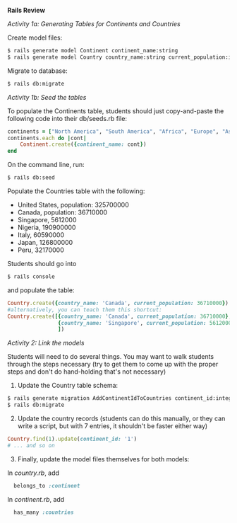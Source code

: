 **Rails Review**

*Activity 1a: Generating Tables for Continents and Countries*

Create model files:
```bash
$ rails generate model Continent continent_name:string
$ rails generate model Country country_name:string current_population:integer
```
Migrate to database: 
```bash
$ rails db:migrate
```

*Activity 1b: Seed the tables*

To populate the Continents table, students should just copy-and-paste the following code into their db/seeds.rb file:
```ruby
continents = ["North America", "South America", "Africa", "Europe", "Asia", "Australia",  "Antarctica"]
continents.each do |cont| 
	Continent.create({continent_name: cont})
end 
```

On the command line, run: 
```bash
$ rails db:seed
```

Populate the Countries table with the following: 
* United States, population: 325700000
* Canada, population: 36710000
* Singapore, 5612000
* Nigeria, 190900000
* Italy, 60590000
* Japan, 126800000
* Peru, 32170000

Students should go into
```bash
$ rails console
```

and populate the table:
```ruby
Country.create({country_name: 'Canada', current_population: 36710000})
#alternatively, you can teach them this shortcut: 
Country.create([{country_name: 'Canada', current_population: 36710000}, 
                {country_name: 'Singapore', current_population: 5612000} # and so on....
                ])
```

*Activity 2: Link the models*

Students will need to do several things. You may want to walk students through the steps necessary (try to get them to come up with the proper steps and don't do hand-holding that's not necessary)

1. Update the Country table schema:
```bash
$ rails generate migration AddContinentIdToCountries continent_id:integer
$ rails db:migrate
```

2. Update the country records (students can do this manually, or they can write a script, but with 7 entries, it shouldn't be faster either way)
```ruby
Country.find(1).update(continent_id: '1')
# ... and so on
```

3. Finally, update the model files themselves for both models:

In *country.rb*, add
```ruby
  belongs_to :continent
```

In *continent.rb*, add
```ruby
  has_many :countries
```

